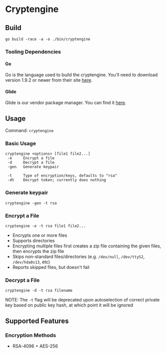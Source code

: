 # Cryptengine

## Build
`go build -race -a -o ./bin/cryptengine`

### Tooling Dependencies

#### Go
Go is the language used to build the cryptengine. You'll need to download version 1.9.2 or newer from their site [here](https://golang.org/).

#### Glide
Glide is our vendor package manager. You can find it [here](https://github.com/Masterminds/glide#install). 

## Usage
Command: `cryptengine`

### Basic Usage
```
cryptengine <options> [file1 file2...]
 -e     Encrypt a file
 -d     Decrypt a file
 -gen   Generate keypair
 
 -t     Type of encryption/keys, defaults to "rsa"
 -dt    Decrypt token; currently does nothing
```

### Generate keypair
```
cryptengine -gen -t rsa
```

### Encrypt a File
```
cryptengine -e -t rsa file1 file2...
```

* Encrypts one or more files
* Supports directories
* Encrypting multiple files first creates a zip file containing the given files, then encrypts the zip file
* Skips non-standard files/directories (e.g. `/dev/null`, `/dev/ttyS2`, `/dev/hda0s13`, etc)
* Reports skipped files, but doesn't fail

### Decrypt a File
```
cryptengine -d -t rsa filename
```

NOTE: The `-t` flag will be deprecated upon autoselection of correct private key based on public key hash, at which point it will be ignored

## Supported Features

### Encryption Methods

* RSA-4096 + AES-256
